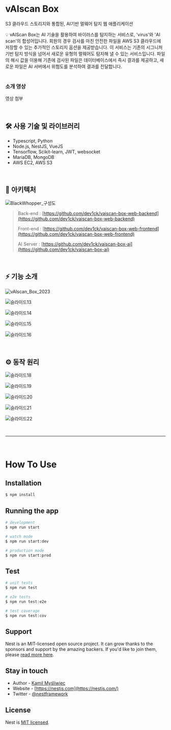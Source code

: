 # vAIscan Box

S3 클라우드 스토리지와 통합된, AI기반 멀웨어 탐지 웹 애플리케이션  

<aside>
💡 vAIScan Box는 AI 기술을 활용하여 바이러스를 탐지하는 서비스로, 'virus'와 'AI scan'의 합성어입니다. 회원의 경우 검사를 마친 안전한 파일을 AWS S3 클라우드에 저장할 수 있는 추가적인 스토리지 옵션을 제공받습니다. 이 서비스는 기존의 시그니처 기반 탐지 방식을 넘어서 새로운 유형의 멀웨어도 탐지해 낼 수 있는 서비스입니다. 파일의 해시 값을 이용해 기존에 검사된 파일은 데이터베이스에서 즉시 결과를 제공하고, 새로운 파일은 AI 서버에서 위험도를 분석하여 결과를 전달합니다.
</aside>

<br/>

### 소개 영상

영상 첨부

<br/>

## 🛠️ 사용 기술 및 라이브러리

- Typescript, Python
- Node.js, NestJS, VueJS
- Tensorflow, Scikit-learn, JWT, websocket
- MariaDB, MongoDB
- AWS EC2, AWS S3

<br/>

## 🔗 아키텍처

![BlackWhopper_구성도](https://github.com/dev1ck/vaiscan-box-web-backend/assets/96347313/8b7f65e6-2f0d-4b0f-89de-37a345632bbd)

> Back-end : [https://github.com/dev1ck/vaiscan-box-web-backend](https://github.com/dev1ck/vaiscan-box-web-backend)
> 
> 
> Front-end : [https://github.com/dev1ck/vaiscan-box-web-frontend](https://github.com/dev1ck/vaiscan-box-web-frontend)
> 
> AI Server : [https://github.com/dev1ck/vaiscan-box-ai](https://github.com/dev1ck/vaiscan-box-ai)
> 

<br/>

## ⚡ 기능 소개

![vAIscan_Box_2023](https://github.com/dev1ck/vaiscan-box-web-backend/assets/96347313/36b5e89f-27e5-4159-b198-4937c8af3297)

![슬라이드13](https://github.com/dev1ck/vaiscan-box-web-backend/assets/96347313/d16be9ca-d0df-4073-971b-5accb9a008ad)

![슬라이드14](https://github.com/dev1ck/vaiscan-box-web-backend/assets/96347313/ee546839-1c27-4f3d-8d0e-ad62e45ec3a9)

![슬라이드15](https://github.com/dev1ck/vaiscan-box-web-backend/assets/96347313/f15942ba-0e39-48ba-99d0-c0871e44daa5)

![슬라이드16](https://github.com/dev1ck/vaiscan-box-web-backend/assets/96347313/7d00d622-eabb-4047-a273-0c153cd19eab)

<br/>

## ⚙️ 동작 원리

![슬라이드18](https://github.com/dev1ck/vaiscan-box-web-backend/assets/96347313/ba99ea1c-4235-41d1-a4fe-6b87821e70c0)

![슬라이드19](https://github.com/dev1ck/vaiscan-box-web-backend/assets/96347313/97832761-3e41-4a0e-8a86-7d869877fee2)

![슬라이드20](https://github.com/dev1ck/vaiscan-box-web-backend/assets/96347313/fb09629c-b096-478a-8fda-9a7124e6fb10)

![슬라이드21](https://github.com/dev1ck/vaiscan-box-web-backend/assets/96347313/86463110-15ea-47b0-b481-e7dfab51a0c1)

![슬라이드22](https://github.com/dev1ck/vaiscan-box-web-backend/assets/96347313/88f0b0f8-c66d-41ab-9b4d-8c59e63f4e23)

<br/>

---

<br/>

# How To Use
## Installation

```bash
$ npm install
```

## Running the app

```bash
# development
$ npm run start

# watch mode
$ npm run start:dev

# production mode
$ npm run start:prod
```

## Test

```bash
# unit tests
$ npm run test

# e2e tests
$ npm run test:e2e

# test coverage
$ npm run test:cov
```

## Support

Nest is an MIT-licensed open source project. It can grow thanks to the sponsors and support by the amazing backers. If you'd like to join them, please [read more here](https://docs.nestjs.com/support).

## Stay in touch

- Author - [Kamil Myśliwiec](https://kamilmysliwiec.com)
- Website - [https://nestjs.com](https://nestjs.com/)
- Twitter - [@nestframework](https://twitter.com/nestframework)

## License

Nest is [MIT licensed](LICENSE).
